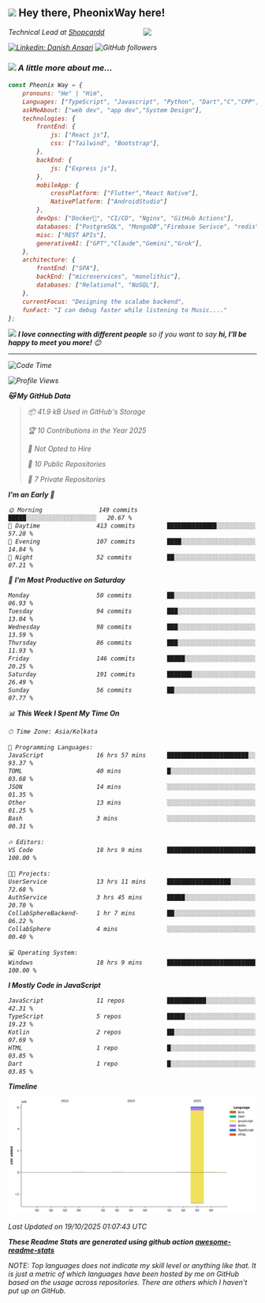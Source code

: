 <h2><img src="https://emojis.slackmojis.com/emojis/images/1531849430/4246/blob-sunglasses.gif?1531849430](https://tenor.com/view/long-livethe-blob-sunglasses-smirk-smug-smiling-gif-14457648" width="30"/> Hey there, PheonixWay here! </h2>
<img align='right' src="https://media.giphy.com/media/M9gbBd9nbDrOTu1Mqx/giphy.gif" width="230">
<p><em>Technical Lead at <a href="https://www.shopcardd.com/index.html">Shopcardd</p>

[![Linkedin: Danish Ansari](https://img.shields.io/badge/-DanishAnsari-blue?style=flat-square&logo=Linkedin&logoColor=white&link=https://www.linkedin.com/in/danishansari222002/)](https://www.linkedin.com/in/danishansari222002/)
![GitHub followers](https://img.shields.io/github/followers/PheonixWay?label=Follow&style=social)

### <img src="https://media.giphy.com/media/VgCDAzcKvsR6OM0uWg/giphy.gif" width="50"> A little more about me...

```javascript
const Pheonix Way = {
    pronouns: "He" | "Him",
    Languages: ["TypeScript", "Javascript", "Python", "Dart","C","CPP","java"],
    askMeAbout: ["web dev", "app dev","System Design"],
    technologies: {
        frontEnd: {
            js: ["React js"],
            css: ["Tailwind", "Bootstrap"],
        },
        backEnd: {
            js: ["Express js"],
        },
        mobileApp: {
            crossPlatform: ["Flutter","React Native"],
            NativePlatform: ["AndroidStudio"]
        },
        devOps: ["Docker🐳", "CI/CD", "Nginx", "GitHub Actions"],
        databases: ["PostgreSQL", "MongoDB","Firebase Serivce", "redis"],
        misc: ["REST APIs"],
        generativeAI: ["GPT","Claude","Gemini","Grok"],
    },
    architecture: {
        frontEnd: ["SPA"],
        backEnd: ["microservices", "monolithic"],
        databases: ["Relational", "NoSQL"],
    },
    currentFocus: "Designing the scalabe backend",
    funFact: "I can debug faster while listening to Music...."
};
```

<img src="https://media.giphy.com/media/LnQjpWaON8nhr21vNW/giphy.gif" width="60"> <em><b>I love connecting with different people</b> so if you want to say <b>hi, I'll be happy to meet you more!</b> 😊</em>

---

<!--START_SECTION:waka-->
![Code Time](http://img.shields.io/badge/Code%20Time-27%20hrs%2027%20mins-blue)

![Profile Views](http://img.shields.io/badge/Profile%20Views-8-blue)

**🐱 My GitHub Data** 

> 📦 41.9 kB Used in GitHub's Storage 
 > 
> 🏆 10 Contributions in the Year 2025
 > 
> 🚫 Not Opted to Hire
 > 
> 📜 10 Public Repositories 
 > 
> 🔑 7 Private Repositories 
 > 
**I'm an Early 🐤** 

```text
🌞 Morning                149 commits         █████░░░░░░░░░░░░░░░░░░░░   20.67 % 
🌆 Daytime                413 commits         ██████████████░░░░░░░░░░░   57.28 % 
🌃 Evening                107 commits         ████░░░░░░░░░░░░░░░░░░░░░   14.84 % 
🌙 Night                  52 commits          ██░░░░░░░░░░░░░░░░░░░░░░░   07.21 % 
```
📅 **I'm Most Productive on Saturday** 

```text
Monday                   50 commits          ██░░░░░░░░░░░░░░░░░░░░░░░   06.93 % 
Tuesday                  94 commits          ███░░░░░░░░░░░░░░░░░░░░░░   13.04 % 
Wednesday                98 commits          ███░░░░░░░░░░░░░░░░░░░░░░   13.59 % 
Thursday                 86 commits          ███░░░░░░░░░░░░░░░░░░░░░░   11.93 % 
Friday                   146 commits         █████░░░░░░░░░░░░░░░░░░░░   20.25 % 
Saturday                 191 commits         ███████░░░░░░░░░░░░░░░░░░   26.49 % 
Sunday                   56 commits          ██░░░░░░░░░░░░░░░░░░░░░░░   07.77 % 
```


📊 **This Week I Spent My Time On** 

```text
🕑︎ Time Zone: Asia/Kolkata

💬 Programming Languages: 
JavaScript               16 hrs 57 mins      ███████████████████████░░   93.37 % 
TOML                     40 mins             █░░░░░░░░░░░░░░░░░░░░░░░░   03.68 % 
JSON                     14 mins             ░░░░░░░░░░░░░░░░░░░░░░░░░   01.35 % 
Other                    13 mins             ░░░░░░░░░░░░░░░░░░░░░░░░░   01.25 % 
Bash                     3 mins              ░░░░░░░░░░░░░░░░░░░░░░░░░   00.31 % 

🔥 Editors: 
VS Code                  18 hrs 9 mins       █████████████████████████   100.00 % 

🐱‍💻 Projects: 
UserService              13 hrs 11 mins      ██████████████████░░░░░░░   72.68 % 
AuthService              3 hrs 45 mins       █████░░░░░░░░░░░░░░░░░░░░   20.70 % 
CollabSphereBackend-     1 hr 7 mins         ██░░░░░░░░░░░░░░░░░░░░░░░   06.22 % 
CollabSphere             4 mins              ░░░░░░░░░░░░░░░░░░░░░░░░░   00.40 % 

💻 Operating System: 
Windows                  18 hrs 9 mins       █████████████████████████   100.00 % 
```

**I Mostly Code in JavaScript** 

```text
JavaScript               11 repos            ███████████░░░░░░░░░░░░░░   42.31 % 
TypeScript               5 repos             █████░░░░░░░░░░░░░░░░░░░░   19.23 % 
Kotlin                   2 repos             ██░░░░░░░░░░░░░░░░░░░░░░░   07.69 % 
HTML                     1 repo              █░░░░░░░░░░░░░░░░░░░░░░░░   03.85 % 
Dart                     1 repo              █░░░░░░░░░░░░░░░░░░░░░░░░   03.85 % 
```



**Timeline**

![Lines of Code chart](https://raw.githubusercontent.com/PheonixWay/PheonixWay/main/assets/bar_graph.png)


 Last Updated on 19/10/2025 01:07:43 UTC
<!--END_SECTION:waka-->

**These Readme Stats are generated using github action [awesome-readme-stats](https://github.com/anmol098/waka-readme-stats)**

NOTE: Top languages does not indicate my skill level or anything like that. It is just a metric of which languages have been hosted by me on GitHub based on the usage across repositories. There are others which I haven't put up on GitHub.
